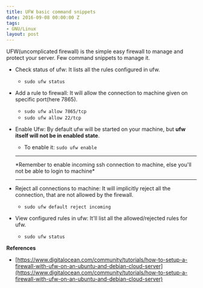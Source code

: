 ```yaml
---
title: UFW basic command snippets
date: 2016-09-08 00:00:00 Z
tags:
- GNU/Linux
layout: post
---
```


UFW(uncomplicated firewall) is the simple easy firewall to manage and protect your server. Few command snippets to manage it.


* Check status of ufw: It lists all the rules configured in ufw.
    * `sudo ufw status`


* Add a rule to firewall: It will allow the connection to machine given on specific port(here 7865).
    * `sudo ufw allow 7865/tcp`
    * `sudo ufw allow 22/tcp`

* Enable Ufw: By default ufw will be started on your machine, but **ufw itself will not be in enabled state**.
    * To enable it: `sudo ufw enable`

   <hr/>
	 *Remember to enable incoming ssh connection to machine, else you'll not be able to login to machine*
	 <hr/>


* Reject all connections to machine: It will implicitly reject all the connection, that are not allowed by the firewall.
    * `sudo ufw default reject incoming`

* View configured rules in ufw: It'll list all the allowed/rejected rules for ufw.
    * `sudo ufw status`

**References**

* [https://www.digitalocean.com/community/tutorials/how-to-setup-a-firewall-with-ufw-on-an-ubuntu-and-debian-cloud-server](https://www.digitalocean.com/community/tutorials/how-to-setup-a-firewall-with-ufw-on-an-ubuntu-and-debian-cloud-server)
